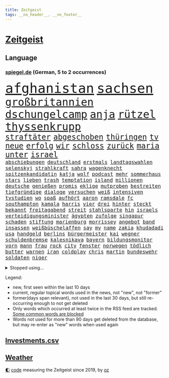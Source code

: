 ```yaml
---
title: Zeitgeist
tags: __no_header__, __no_footer__
---
```


# [Zeitgeist](https://oliz.io/zeitgeist/)

## Language

<h3><a href="https://www.spiegel.de" target="_blank">spiegel.de</a> (German, 5 to 2 occurrences)</h3>
<p style="font-family:monospace">
<span style="font-size:32pt"><a href="news_links.html#afghanistan" class="current">afghanistan</a></span>
<span style="font-size:32pt"><a href="news_links.html#sachsen" class="current">sachsen</a></span>
<br>
<span style="font-size:25pt"><a href="news_links.html#großbritannien" class="current">großbritannien</a></span>
<span style="font-size:25pt"><a href="news_links.html#dschungelcamp" class="current">dschungelcamp</a></span>
<span style="font-size:25pt"><a href="news_links.html#anja" class="current">anja</a></span>
<span style="font-size:25pt"><a href="news_links.html#rützel" class="current">rützel</a></span>
<span style="font-size:25pt"><a href="news_links.html#thyssenkrupp" class="current">thyssenkrupp</a></span>
<br>
<span style="font-size:18pt"><a href="news_links.html#straftäter" class="current">straftäter</a></span>
<span style="font-size:18pt"><a href="news_links.html#abgeschoben" class="current">abgeschoben</a></span>
<span style="font-size:18pt"><a href="news_links.html#thüringen" class="current">thüringen</a></span>
<span style="font-size:18pt"><a href="news_links.html#tv" class="current">tv</a></span>
<span style="font-size:18pt"><a href="news_links.html#neue" class="current">neue</a></span>
<span style="font-size:18pt"><a href="news_links.html#erfolg" class="current">erfolg</a></span>
<span style="font-size:18pt"><a href="news_links.html#wir" class="current">wir</a></span>
<span style="font-size:18pt"><a href="news_links.html#schloss" class="current">schloss</a></span>
<span style="font-size:18pt"><a href="news_links.html#zurück" class="current">zurück</a></span>
<span style="font-size:18pt"><a href="news_links.html#maria" class="current">maria</a></span>
<span style="font-size:18pt"><a href="news_links.html#unter" class="current">unter</a></span>
<span style="font-size:18pt"><a href="news_links.html#israel" class="current">israel</a></span>
<br>
<span style="font-size:12pt"><a href="news_links.html#abschiebungen" class="current">abschiebungen</a></span>
<span style="font-size:12pt"><a href="news_links.html#deutschland" class="current">deutschland</a></span>
<span style="font-size:12pt"><a href="news_links.html#erstmals" class="current">erstmals</a></span>
<span style="font-size:12pt"><a href="news_links.html#landtagswahlen" class="current">landtagswahlen</a></span>
<span style="font-size:12pt"><a href="news_links.html#selenskyj" class="current">selenskyj</a></span>
<span style="font-size:12pt"><a href="news_links.html#strahlkraft" class="current">strahlkraft</a></span>
<span style="font-size:12pt"><a href="news_links.html#sahra" class="current">sahra</a></span>
<span style="font-size:12pt"><a href="news_links.html#wagenknecht" class="current">wagenknecht</a></span>
<span style="font-size:12pt"><a href="news_links.html#spitzenkandidatin" class="current">spitzenkandidatin</a></span>
<span style="font-size:12pt"><a href="news_links.html#katja" class="current">katja</a></span>
<span style="font-size:12pt"><a href="news_links.html#wolf" class="current">wolf</a></span>
<span style="font-size:12pt"><a href="news_links.html#podcast" class="current">podcast</a></span>
<span style="font-size:12pt"><a href="news_links.html#mehr" class="current">mehr</a></span>
<span style="font-size:12pt"><a href="news_links.html#sommerhaus" class="new">sommerhaus</a></span>
<span style="font-size:12pt"><a href="news_links.html#stars" class="current">stars</a></span>
<span style="font-size:12pt"><a href="news_links.html#lieben" class="current">lieben</a></span>
<span style="font-size:12pt"><a href="news_links.html#trash" class="new">trash</a></span>
<span style="font-size:12pt"><a href="news_links.html#temptation" class="new">temptation</a></span>
<span style="font-size:12pt"><a href="news_links.html#island" class="current">island</a></span>
<span style="font-size:12pt"><a href="news_links.html#millionen" class="current">millionen</a></span>
<span style="font-size:12pt"><a href="news_links.html#deutsche" class="current">deutsche</a></span>
<span style="font-size:12pt"><a href="news_links.html#genießen" class="current">genießen</a></span>
<span style="font-size:12pt"><a href="news_links.html#promis" class="current">promis</a></span>
<span style="font-size:12pt"><a href="news_links.html#eklige" class="new">eklige</a></span>
<span style="font-size:12pt"><a href="news_links.html#mutproben" class="new">mutproben</a></span>
<span style="font-size:12pt"><a href="news_links.html#bestreiten" class="current">bestreiten</a></span>
<span style="font-size:12pt"><a href="news_links.html#tiefgründige" class="new">tiefgründige</a></span>
<span style="font-size:12pt"><a href="news_links.html#dialoge" class="current">dialoge</a></span>
<span style="font-size:12pt"><a href="news_links.html#versuchen" class="current">versuchen</a></span>
<span style="font-size:12pt"><a href="news_links.html#weiß" class="current">weiß</a></span>
<span style="font-size:12pt"><a href="news_links.html#intensiven" class="current">intensiven</a></span>
<span style="font-size:12pt"><a href="news_links.html#tvstudien" class="new">tvstudien</a></span>
<span style="font-size:12pt"><a href="news_links.html#wo" class="current">wo</a></span>
<span style="font-size:12pt"><a href="news_links.html#spaß" class="current">spaß</a></span>
<span style="font-size:12pt"><a href="news_links.html#aufhört" class="new">aufhört</a></span>
<span style="font-size:12pt"><a href="news_links.html#aaron" class="current">aaron</a></span>
<span style="font-size:12pt"><a href="news_links.html#ramsdale" class="new">ramsdale</a></span>
<span style="font-size:12pt"><a href="news_links.html#fc" class="current">fc</a></span>
<span style="font-size:12pt"><a href="news_links.html#southampton" class="new">southampton</a></span>
<span style="font-size:12pt"><a href="news_links.html#kamala" class="current">kamala</a></span>
<span style="font-size:12pt"><a href="news_links.html#harris" class="current">harris</a></span>
<span style="font-size:12pt"><a href="news_links.html#vier" class="current">vier</a></span>
<span style="font-size:12pt"><a href="news_links.html#drei" class="current">drei</a></span>
<span style="font-size:12pt"><a href="news_links.html#hinter" class="current">hinter</a></span>
<span style="font-size:12pt"><a href="news_links.html#steckt" class="current">steckt</a></span>
<span style="font-size:12pt"><a href="news_links.html#bekannt" class="current">bekannt</a></span>
<span style="font-size:12pt"><a href="news_links.html#freitagabend" class="current">freitagabend</a></span>
<span style="font-size:12pt"><a href="news_links.html#streit" class="current">streit</a></span>
<span style="font-size:12pt"><a href="news_links.html#stahlsparte" class="current">stahlsparte</a></span>
<span style="font-size:12pt"><a href="news_links.html#hin" class="current">hin</a></span>
<span style="font-size:12pt"><a href="news_links.html#israels" class="current">israels</a></span>
<span style="font-size:12pt"><a href="news_links.html#verteidigungsminister" class="current">verteidigungsminister</a></span>
<span style="font-size:12pt"><a href="news_links.html#ägypten" class="current">ägypten</a></span>
<span style="font-size:12pt"><a href="news_links.html#zufolge" class="current">zufolge</a></span>
<span style="font-size:12pt"><a href="news_links.html#singapur" class="current">singapur</a></span>
<span style="font-size:12pt"><a href="news_links.html#schaden" class="current">schaden</a></span>
<span style="font-size:12pt"><a href="news_links.html#stiftung" class="current">stiftung</a></span>
<span style="font-size:12pt"><a href="news_links.html#marienburg" class="new">marienburg</a></span>
<span style="font-size:12pt"><a href="news_links.html#morrissey" class="new">morrissey</a></span>
<span style="font-size:12pt"><a href="news_links.html#angebot" class="current">angebot</a></span>
<span style="font-size:12pt"><a href="news_links.html#band" class="current">band</a></span>
<span style="font-size:12pt"><a href="news_links.html#insassen" class="current">insassen</a></span>
<span style="font-size:12pt"><a href="news_links.html#weißbüschelaffen" class="new">weißbüschelaffen</a></span>
<span style="font-size:12pt"><a href="news_links.html#say" class="new">say</a></span>
<span style="font-size:12pt"><a href="news_links.html#my" class="current">my</a></span>
<span style="font-size:12pt"><a href="news_links.html#name" class="current">name</a></span>
<span style="font-size:12pt"><a href="news_links.html#zakia" class="new">zakia</a></span>
<span style="font-size:12pt"><a href="news_links.html#khudadadi" class="new">khudadadi</a></span>
<span style="font-size:12pt"><a href="news_links.html#usa" class="current">usa</a></span>
<span style="font-size:12pt"><a href="news_links.html#handgeld" class="new">handgeld</a></span>
<span style="font-size:12pt"><a href="news_links.html#berlins" class="current">berlins</a></span>
<span style="font-size:12pt"><a href="news_links.html#bürgermeister" class="current">bürgermeister</a></span>
<span style="font-size:12pt"><a href="news_links.html#kai" class="current">kai</a></span>
<span style="font-size:12pt"><a href="news_links.html#wegner" class="current">wegner</a></span>
<span style="font-size:12pt"><a href="news_links.html#schuldenbremse" class="current">schuldenbremse</a></span>
<span style="font-size:12pt"><a href="news_links.html#kalesnikava" class="new">kalesnikava</a></span>
<span style="font-size:12pt"><a href="news_links.html#bayern" class="current">bayern</a></span>
<span style="font-size:12pt"><a href="news_links.html#bildungsmonitor" class="new">bildungsmonitor</a></span>
<span style="font-size:12pt"><a href="news_links.html#vorn" class="current">vorn</a></span>
<span style="font-size:12pt"><a href="news_links.html#mann" class="current">mann</a></span>
<span style="font-size:12pt"><a href="news_links.html#frau" class="current">frau</a></span>
<span style="font-size:12pt"><a href="news_links.html#rock" class="new">rock</a></span>
<span style="font-size:12pt"><a href="news_links.html#city" class="current">city</a></span>
<span style="font-size:12pt"><a href="news_links.html#fenster" class="current">fenster</a></span>
<span style="font-size:12pt"><a href="news_links.html#norwegen" class="current">norwegen</a></span>
<span style="font-size:12pt"><a href="news_links.html#tödlich" class="current">tödlich</a></span>
<span style="font-size:12pt"><a href="news_links.html#butter" class="current">butter</a></span>
<span style="font-size:12pt"><a href="news_links.html#warnen" class="current">warnen</a></span>
<span style="font-size:12pt"><a href="news_links.html#iran" class="current">iran</a></span>
<span style="font-size:12pt"><a href="news_links.html#coldplay" class="current">coldplay</a></span>
<span style="font-size:12pt"><a href="news_links.html#chris" class="current">chris</a></span>
<span style="font-size:12pt"><a href="news_links.html#martin" class="current">martin</a></span>
<span style="font-size:12pt"><a href="news_links.html#bundeswehr" class="current">bundeswehr</a></span>
<span style="font-size:12pt"><a href="news_links.html#soldaten" class="current">soldaten</a></span>
<span style="font-size:12pt"><a href="news_links.html#niger" class="current">niger</a></span>
</p>
<details>
<summary>Stopped using...</summary>
<p class="former" style="font-size:12pt">
ans(1408) doppelt(1408) entdeckte(1407) registriert(1407) weitergeht(1407) bayerns(1406) botschafter(1406) fbi(1406) golf(1406) arbeitsplatz(1405) einiges(1405) freien(1405) mailand(1405) bank(1404) britischer(1404) körper(1404) oben(1404) schlug(1404) stärken(1404) humanitäre(1403) jens(1403) künstler(1403) stellte(1403) trauer(1403) beruf(1402) extreme(1402) jahrzehntelang(1402) material(1402) parteichef(1402) scheinen(1402) stefan(1402) verheerenden(1402) vermehrt(1402) beschließt(1401) erneute(1401) fahrer(1401) frühen(1401) sex(1401) teilnehmer(1401) abgeordneten(1400) gereist(1400) gewerkschaft(1400) lehnen(1400) schnellcheck(1400) tests(1400) weltweiten(1400) dauerhaft(1399) einzug(1399) entlastet(1399) erinnerungen(1399) hölle(1399) profitiert(1399) prüfen(1399) stattfinden(1399) wichtiger(1399) bull(1398) düsseldorf(1398) jahrhundert(1398) möglichst(1398) radikale(1398) schadet(1398) stolz(1398) voran(1398) wirkung(1398) belastet(1397) belgien(1397) langer(1397) nba(1397) problemen(1397) präsentieren(1397) verkauf(1397) voraus(1397) vorsitzenden(1397) infektion(1396) verfügung(1396) bedeutung(1395) deutlichen(1395) dezember(1395) ermöglichen(1395) gestrichen(1395) optimistisch(1395) persönlich(1395) kunst(1394) massive(1394) hürden(1393) schien(1393) wies(1393) kultur(1392) mitteln(1392) moskaus(1392) verbindung(1392) falschen(1391) langfristig(1391) licht(1391) berühmte(1390) schüssen(1389) stammt(1389) aktivistin(1388) kindes(1388) abgebrochen(1387) gemeinsame(1387) eklat(1386) claudia(1385) genauso(1385) katholische(1384) pkw(1384) politikerin(1384) führenden(1382) gang(1382) zurückgegangen(1381) küstenwache(1380) steffen(1380) drittel(1379) fortsetzung(1377) hunger(1377) spitzenreiter(1377) behalten(1376) informiert(1374) öffentliche(1374) kräfte(1372) auseinandersetzung(1370) provoziert(1370) bangen(1368) aufgabe(1366) möglichkeiten(1365) erhebliche(1355) palästinenser(1355) ausgetragen(1349) marine(1343) heidelberg(1317) anna(1296) expräsidenten(1281) strecken(1239) investor(1234) verlag(1215) finanziert(1202) autoren(1129) kollision(1104) konzerns(1102) jahrzehnt(1091) übertragen(1083) teure(1076) schlafen(1075) gemeinschaft(1065) tiger(1054) worum(1052) schulden(1048) vorfeld(1045) millionenhöhe(1043) ice(1041) grünenpolitiker(1032) stern(1030) wichtiges(1028) bekannteste(1006) ausgeben(1003) nutzung(999) front(992) zufall(983) entsteht(980) loch(980) buschmann(964) krim(947) steffi(942) schwieriger(940) aufhören(913) betreibt(910) schneiden(882) patrick(873) links(872) handys(856) antisemitische(844) großmutter(843) vermisster(838) el(825) gefällt(818) 79(808) konkurrenten(808) misshandelt(791) profi(787) lena(779) wozu(779) professor(729) herunter(724) farben(715) verstöße(712) lettland(711) spionage(709) missverständnis(707) jüngst(706) zurückkehren(706) kommunikation(704) benko(702) nutzern(699) staatsmedien(686) gerecht(683) wählt(678) 300000(674) pjöngjang(672) razzien(670) kohl(663) forschung(661) heinrich(647) mitarbeitern(647) human(644) 500000(635) tabu(630) wechselte(623) gekostet(621) machtkampf(618) text(618) überprüfen(611) hürde(603) perfekten(602) jerusalem(600) heimische(597) rammt(594) fahnder(593) gegründet(593) vorstand(588) zufällig(585) sachsens(584) solcher(582) perspektive(577) geldgeber(574) übungen(571) 52(565) rechtsaußen(556) kleinere(553) unruhe(551) 150000(547) läufer(547) europawahl(545) aktive(544) kaiser(537) uhren(537) hamilton(529) lewis(529) rivalen(528) ferrari(512) errichten(508) genaue(507) beides(500) kollidiert(496) bekämpfung(489) gemälde(488) übergriff(488) helmut(484) gesundheitlichen(483) 8000(469) berühmtesten(463) überfahren(462) erheblich(460) höchststand(460) drang(456) umstieg(456) naturschutz(448) schockiert(445) vergleicht(444) staats(437) gestrandet(436) schlucht(429) renommierten(424) spahn(424) umzusetzen(420) 2013(418) greta(415) massiver(409) effizienter(399) geschlossene(399) verteuern(399) popstars(398) abu(397) bewerbungen(397) marokko(392) wmtitel(385) linnemann(383) mancher(383) geflohen(382) häfen(381) nächster(381) service(380) netanyahus(378) lady(373) ergebnissen(372) podium(371) südkoreanische(371) cannabislegalisierung(368) hilferuf(366) boykott(364) digitalen(360) drogenboss(356) fraktion(355) knie(354) konsequent(352) pannen(350) arena(349) ärgert(349) bedauert(348) unten(348) nachteile(344) vertreiben(343) weitet(340) neuauflage(338) trinken(337) stadtrat(335) weltmeistertitel(333) eingeschränkt(329) abgeschossen(328) überraschte(327) kühne(326) wagnerbrüder(325) chile(323) rief(323) ai(322) nachbarland(319) gelobt(317) ukrainekriegs(317) baute(315) ausstellung(314) einlegen(310) popkultur(310) uskongress(310) 22jährige(309) lahmgelegt(309) continental(307) südchinesischen(306) wütend(304) gravierenden(302) kundgebungen(302) absicht(300) unterscheidet(300) sicherheitsvorkehrungen(297) angegangen(295) kongress(295) betonte(294) 1100(291) beruhigen(291) damaskus(288) exchef(288) geborene(287) flugverkehr(286) führerscheinprüfung(286) geräumt(286) cottbus(285) enthält(284) solange(283) topmanager(278) tories(277) rockband(276) artikel(272) elbtower(268) südchinesisches(268) beyoncé(267) einschnitte(267) gewaltsam(267) kanzlerkandidat(265) ngo(264) wisconsin(262) kleider(261) gedrängt(258) gestritten(257) figur(256) ringt(256) brisante(253) bundesverfassungsgerichts(251) rights(250) indischen(246) religiösen(245) beklagen(244) mindestlohn(243) aktienkurs(241) gleichgeschlechtliche(241) paare(241) ausgedacht(239) simon(239) aktivistinnen(237) oberverwaltungsgericht(236) umstrittenes(235) 93(234) investition(234) fernzüge(232) gezahlt(232) konstantin(232) unionsfraktion(232) verzicht(231) demokratien(230) hugh(230) angeklagten(229) gerungen(229) graf(228) kommandozentrale(228) jonathan(227) anzugreifen(226) huthis(224) luxemburg(223) plötzlichen(223) bezeichnete(221) captain(221) sand(220) medizinischen(219) präsentierte(219) 180(217) umwelthilfe(217) begegnen(214) angepasst(213) rast(213) anfrage(211) baldigen(209) bereitschaft(209) gleichberechtigung(209) spitzenpolitiker(209) schritten(208) aneinander(206) spezialisiert(205) angekündigten(204) sap(203) softwarekonzern(203) vorbereiten(203) attal(202) badenwürttembergischen(202) machtwort(202) musikerin(202) rüsten(202) verwehrt(202) weiblicher(202) barfuß(199) ministerien(199) losgehen(198) senator(198) boykottiert(197) familienunternehmen(197) festivals(197) grenzschutz(197) ranghohen(197) indes(196) kachelmann(196) verzögerungen(196) erstatten(195) jackson(194) marken(194) direkten(193) vergewaltigungen(193) 65jährige(192) offizier(191) groteske(190) rod(190) schläft(190) substanz(190) abgewiesen(189) manipulation(189) bunte(188) bruttoinlandsprodukt(187) do(186) fazit(186) labour(186) lutz(186) macher(186) schmallippig(185) massenhaften(184) trieben(184) konkretes(183) yoon(183) beliebte(182) wirecard(181) gelegene(179) frühling(178) teilten(178) partnern(177) rettungskräften(176) seltsam(176) strategische(176) schweiß(174) schmuck(173) verbotene(173) klärt(171) auslösen(170) digitalpakt(170) emojis(169) geführten(169) jahrelangen(169) sohns(169) tappen(168) 58(167) formulierung(167) schreibtisch(167) unverständnis(167) frist(166) riet(166) änderte(166) bildschirm(165) übertrieben(165) stewart(164) albanese(162) eingefangen(159) höchstem(158) kanadischen(158) beurteilen(157) klagte(157) kremltruppen(157) videoplattform(157) eukommissionspräsidentin(156) erfüllung(155) parlamentarischen(155) sophia(155) höchstwert(154) erdrutsche(153) frauenanteil(153) spice(153) bekämpfen(152) füße(152) kreativ(152) ausgebildet(151) georg(151) kitas(151) langweilig(149) sainz(149) tiefes(149) wirtschaftswende(149) aufgearbeitet(148) überlassen(148) angeschlagene(145) mies(145) traditionell(145) verdammt(144) feige(143) pogačar(143) tadej(143) tvinterview(143) eurofighter(142) ausbremsen(141) brust(141) jamal(141) musiala(141) bgh(140) dominanz(140) geschoben(140) erfreut(139) ragte(139) rekonstruieren(139) verwirrung(139) mehrjährigen(138) blamage(136) tragödie(136) afdabgeordneter(135) erschlagen(135) mentalen(135) sangen(135) zeichner(135) hiv(134) infizierten(134) infos(134) royals(134) havertz(133) republikanischer(133) schulkinder(133) bookingcom(132) mache(132) schläge(132) slowakei(132) arkadi(130) bedrohen(130) systematische(130) wolosch(130) bombardierte(129) rar(129) grundlegende(128) locker(128) bekannter(127) exuspräsidenten(127) katastrophenfall(127) milliardendeal(127) usjustiz(127) objekt(126) sanierungsplan(126) biergarten(125) box(125) fangen(124) grundsteuerreform(124) mögliches(124) sehe(124) torpedieren(124) superhelden(123) bestseller(122) empfinden(122) eurowings(122) gesammelt(122) milliardenwert(122) sozialreform(122) grundschulkinder(121) vermieden(121) transportiert(120) vehement(120) zelte(120) züchten(120) erhärten(119) pressefreiheit(119) zehntausend(119) coronaaufarbeitung(118) einschalten(118) irreführende(118) benutzt(117) provozieren(115) pérez(115) außergewöhnliche(114) mathieu(114) songtexte(114) ökonomin(114) vingegaard(113) alsu(112) grundsteuer(112) hochhaus(112) kurmasheva(112) neubau(112) passau(112) technologien(112) janet(111) kämpften(111) trugen(111) gefangenenlager(109) kraftakt(109) plakate(109) wohnungsnot(109) etappe(108) verlassene(108) wahlheimat(108) einflussreichsten(107) nonbinäre(107) 111(106) klug(106) mclaren(106) befanden(105) immobilie(105) weber(105) wänden(105) gesünder(104) hochgradig(104) selbstinszenierung(104) systematisch(104) vereinbaren(104) triumphierte(103) champion(102) gebäudes(102) tigermücke(102) verlaufen(102) aktentasche(101) anlegen(101) maralago(101) protokoll(101) carrie(100) merckx(100) nachfolgerin(100) angedacht(99) bauministerin(99) früchte(99) getanzt(99) versagte(99) wahlrecht(99) geflüchteter(98) grüßen(98) afdpolitikers(97) gestein(97) meinungsfreiheit(97) schmerz(97) schwimmbad(97) türkisch(97) wände(97) zidane(97) zinédine(97) äthiopien(97) clip(96) champagner(95) dicke(95) menschenrechtsorganisation(95) rumort(95) anreise(94) anc(93) black(93) blair(93) dmitri(93) dopingskandal(93) suchaktion(93) wetterte(93) gereicht(92) märtens(92) vogelgrippe(92) verbreitete(91) verärgerung(91) flop(90) meiste(90) regelverstoß(90) usfirma(90) befällt(89) berüchtigten(89) finales(89) garantiert(89) losgegangen(89) nullerjahren(89) schreckliche(89) blutigen(88) buhrufe(88) elfriede(88) formel1einstieg(88) geschwächte(88) girl(88) heimatmarkt(88) literaturnobelpreisträgerin(88) zuma(88) zwickau(88) 34jähriger(87) bartels(87) geist(87) gene(87) gewusst(87) hipp(87) kugeln(87) nachbesserung(87) unbekanntes(87) verwundert(87) rindern(86) südamerika(86) bilden(85) decke(85) erprobung(85) goldener(85) zweijährige(85) 91jährigen(84) erbes(84) erwin(84) outfit(84) rauchwolke(84) weigert(84) ambiente(83) berüchtigter(83) chinapolitik(83) pionier(83) traurig(83) vorteile(83) ausgefallene(82) begleitung(82) einzig(82) erfolgt(82) fernost(82) maroden(82) verlockend(82) wahlergebnis(82) zuständen(82) auseinandersetzungen(81) berlinbrandenburg(81) besseres(81) ertappte(81) gedrosselt(81) geiselfreilassungen(81) technologiekonzern(81) vorort(81) indopazifik(80) leeds(80) marcus(80) maßvoll(80) pech(80) protestierte(80) unversöhnlich(80) auftaktspiel(79) sexologin(79) sukyeol(79) ausreden(78) autistischen(78) erteilte(78) kampfzone(78) privat(78) rutschen(78) simple(78) spa(78) südsudan(78) argwohn(77) baumarten(77) deepmind(77) krummen(77) richte(77) umkämpft(77) darfur(76) gezählt(76) reisewelle(76) sde(76) teiman(76) alexanderplatz(75) bahnverkehr(75) basketballnationalmannschaft(75) beißt(75) erlebnissen(75) marveluniversum(75) militärübung(75) pferdes(75) termine(75) usbehörden(75) blutvergießen(74) meyerlandrut(74) angeblichem(73) kreisen(73) louisa(73) nationalversammlung(73) quatsch(73) wachsfigur(73) buchtipp(72) christen(72) festspiele(72) hinrichten(72) illegaler(72) toleriert(72) vorherrschaft(72) zutritt(72) breiten(71) drogensucht(71) generalprobe(71) mordversuchs(71) nordamerikanische(71) pyramiden(71) vergleichen(71) zuschlag(71) 54jährige(70) erstaunlichen(70) grauzone(70) praktiken(70) pride(70) ältesten(70) baustellen(69) dieselautos(69) effektiver(69) förderer(69) unabhängig(69) unsinn(69) emaus(68) exoplanet(68) faszination(68) beschweren(67) fahne(67) gemunkelt(67) pappbetten(67) spreche(67) swr(67) 42jähriger(66) einsteigen(66) erfolgreichster(66) fußballlegende(66) gefreut(66) geruch(66) personenschützer(66) verwüstet(66) vorsichtige(66) anwärter(65) josé(65) memes(65) motivierte(65) riege(65) ausgangspunkt(64) datenanalyse(64) gegenwind(64) industrieländer(64) lucas(64) serviert(64) yandex(64) abscheulich(63) anfangs(63) beeindruckender(63) erpenbeck(63) feder(63) gesamtsieg(63) h5n1(63) aufgefallen(62) ausgrenzen(62) eröffnete(62) fluch(62) geplagt(62) ligurien(62) meerwasser(62) naziparolen(62) hagelte(61) hassmails(61) zurückzahlen(61) undenkbar(60) besuchern(59) diejenigen(59) entspannen(59) erdrutsch(59) hartnäckig(59) kriterium(59) milliardenschäden(59) sommerpause(59) 53(58) bella(58) bundesweiten(58) hadid(58) kreative(58) mandelapartei(58) palme(58) schultz(58) vernichtendes(58) 106(57) nbastar(57) parteimitglieder(57) verlegung(57) verwechslung(57) abgerissene(56) beleidigende(56) borrell(56) exoplaneten(56) gefüllte(56) josep(56) kutsche(56) rohr(56) stationen(56) todestag(56) weißt(56) woanders(56) befahrbar(55) franken(55) gegenspieler(55) instabil(55) kanadas(55) rex(55) tyrannosaurus(55) vorkehrungen(55) fahrdienstvermittler(54) laudatio(54) orden(54) schwangeren(54) unersetzlich(54) aufgehen(53) gebissen(53) luftqualität(53) atemberaubende(52) beschleunigt(52) dozent(52) macrons(52) mitternacht(52) nationalhymne(52) usstreitkräfte(52) ballons(51) donau(51) fahrlässig(51) funk(51) nachträglich(51) normalisiert(51) aiwanger(50) bewährung(50) fähigkeit(50) gerutscht(50) hubert(50) obdachlos(50) versäumnisse(50) wahlergebnissen(50) blaue(49) kinostart(49) olympiahoffnungen(49) rechtspopulistische(49) bestimmen(48) coco(48) fragwürdig(48) gauff(48) mach(48) rapide(48) toben(48) yacht(48) überwiegen(48) dorfes(47) eurosport(47) fahnen(47) hafenstadt(47) jemanden(47) klimafreundliche(47) rechtem(47) tauben(47) unberechtigterweise(47) wars(47) berührt(46) firmengeschichte(46) schreckschusspistole(46) terre(46) verlobt(46) beschert(45) diktaturen(45) großartige(45) hot(45) interaktiven(45) kpop(45) opa(45) schwarzarbeit(45) siebzigern(45) strategien(45) ferrariteamchef(44) staunt(43) volkshochschule(43) 15jährigen(42) autozulieferer(42) bewahrt(42) d(42) eugh(42) glaubwürdig(42) tagsüber(42) älterwerden(42) bundesamts(41) haidt(41) luxusauto(41) staatsschulden(41) verfassungswidrig(41) weidel(41) gerichtet(40) abriss(39) bahnchaos(39) gezeugt(39) kinderstar(39) raub(39) rico(39) segen(39) spiegeln(39) telefon(39) großzügige(38) königliche(38) spaßige(38) timberlake(38) verstärkung(38) 27jähriger(37) dino(37) k(37) schwächelte(37) sicherheitssystem(37) straßenbahnen(37) wirtschaftsexpertin(37) brennen(36) erastour(36) inseln(36) spiegelquiz(36) verursachte(36) alkoholfahrt(35) alkoholfreies(35) hausmittel(35) huthimilizen(35) immens(35) kampfeinsätze(35) satellitenbilder(35) anruf(34) begnadigung(34) disput(34) kommentator(34) menschlichen(34) regenschirm(34) renommierter(34) simbabwe(34) yellowstone(34) indianapolis(33) phelps(33) usdemokratin(33) café(32) entsetzlichen(32) fraktionschef(32) funktionen(32) besteuert(31) bundesaußenministerin(31) gelernte(31) huldigen(31) katzen(31) ranghoher(31) sncf(31) drogerieunternehmer(30) fehde(30) kartellamt(30) krankenwagen(30) lgbtqrechte(30) schwören(30) 20jährigen(29) bayerisches(29) erkunden(29) pi(29) xaccount(29) überzeugte(29) geschah(28) gesundes(28) haushaltsentwurf(28) mercedespilot(28) ran(28) tipico(28) unantastbar(28) ag(27) dämpfer(27) geparkten(27) immerzu(27) katastrophalen(27) unterstützern(27) zensus(27) besingt(26) genügte(26) grünem(26) jasper(26) roseanne(26) spaziert(26) groll(25) sportvereine(25) tanzten(25) gleichgeschlechtlichen(24) it’s(24) jahrelangem(24) zusammensetzung(24) engere(23) kaliforniens(23) lebensgefährten(23) lüdke(23) schweben(23) spdabgeordneter(23) vorliegen(23) alltags(22) gebastelt(22) geschleppt(22) maßen(22) rekordweltmeister(22) verbracht(22) feministische(21) jackman(21) medienimperium(21) probe(21) rimpac(21) schadstoffen(21) seemanöver(21) verbrannte(21) vogelgrippevirus(21) vorgeladen(21) wolfsgruß(21) übertreiben(21) ahorn(20) america(20) leuphana(20) lüneburg(20) raketenschlag(20) wirecardprozess(20) bundestags(19) derzeitige(19) friedensstifter(19) kongressabgeordneter(19) labourpremier(19) postete(19) sprengstoff(19) stimmenfang(19) streckenrekord(19) vision(19) erschöpfung(18) hochzeitstag(18) quadratmetern(18) verglich(18) wölfe(18) bauteile(17) geurteilt(17) haftanstalten(17) komödie(17) nationalpark(17) russlandreise(17) schlak(17) theoretische(17) vorhersagen(17) beauftragte(16) brodelt(16) freundschaftsarmbänder(16) mauert(16) sexistischen(16) attentäters(15) crooks(15) genies(15) radsports(15) schwach(15) superprognostiker(15) viertelfinalaus(15) ammersee(14) definiert(14) köln/bonn(14) landrats(14) lichtjahre(14) usbundesstaates(14) vermelden(14) yellowstonenationalpark(14) erforderlich(13) interpretiert(13) kugel(13) lächerlich(13) profitennis(13) wollt(13) kartenspiele(12) konsumgüterkonzern(12) pirna(12) 1972(11) 83(11) analysen(11) sendungen(11) sparprogramm(11) stoff(11) zurückgelassen(11) ärmsten(11)
</p>
</details>
<p>Legend:
<ul>
<li><span class="new">new</span>, first seen within the last 10 days</li>
<li><span class="current">current</span>, regular topical words used in the news, not "new", not "former"</li>
<li><span class="former">former(days span relevant)</span>, not used in the last 30 days, but still re-occurring enough to not get deleted</li>
<li>Only words which occurred at least twice in the RSS feed are tracked. <a href="language/filters.py">Some common words are blocked</a></li>
<li>Words not used for more than 90 days get deleted from the database, but may re-enter as "new" words when used again</li>
</ul>
</p>

## [Investments](investments.html)[.csv](investments.csv)

## [Weather](weather.html)

<footer>
<a href="javascript:toggleTheme()" class="nav">🌓</a>
<a href="https://github.com/ooz/zeitgeist">code</a> measuring the Zeitgeist since 2019, by <a href="https://oliz.io">oz</a>
</footer>
